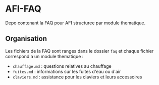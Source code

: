 # AFI-FAQ

Depo contenant la FAQ pour AFI structuree par module thematique.

## Organisation

Les fichiers de la FAQ sont ranges dans le dossier `faq` et chaque fichier
correspond a un module thematique :

- `chauffage.md` : questions relatives au chauffage
- `fuites.md` : informations sur les fuites d'eau ou d'air
- `claviers.md` : assistance pour les claviers et leurs accessoires

